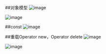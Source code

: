 
##对象模型
![image](https://cloud.githubusercontent.com/assets/6140508/22618970/2985b11a-eb25-11e6-80cc-9be5737fac64.png)


![image](https://cloud.githubusercontent.com/assets/6140508/22619031/5e3a72c8-eb26-11e6-8121-889276b60c39.png)



##const
![image](https://cloud.githubusercontent.com/assets/6140508/22619102/b7137826-eb27-11e6-9718-ec5127c0d8f9.png)


##重载Operator new，Operator delete
![image](https://cloud.githubusercontent.com/assets/6140508/22619160/5443ff52-eb29-11e6-807d-75b3cd7a39ba.png)


![image](https://cloud.githubusercontent.com/assets/6140508/22619180/fbd80ce0-eb29-11e6-888f-c77b43afcaf9.png)
